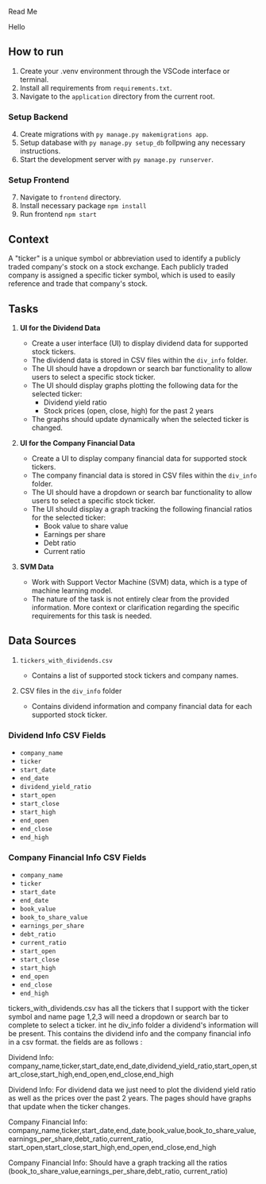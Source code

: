Read Me

Hello

## How to run

1. Create your .venv environment through the VSCode interface or terminal.
2. Install all requirements from `requirements.txt`.
3. Navigate to the `application` directory from the current root.

### Setup Backend

4. Create migrations with `py manage.py makemigrations app`.
5. Setup database with `py manage.py setup_db` follpwing any necessary instructions.
8. Start the development server with `py manage.py runserver`.

### Setup Frontend

7. Navigate to `frontend` directory.
8. Install necessary package `npm install`
9. Run frontend `npm start`

## Context

A "ticker" is a unique symbol or abbreviation used to identify a publicly traded company's stock on a stock exchange. Each publicly traded company is assigned a specific ticker symbol, which is used to easily reference and trade that company's stock.

## Tasks

1. **UI for the Dividend Data**
   - Create a user interface (UI) to display dividend data for supported stock tickers.
   - The dividend data is stored in CSV files within the `div_info` folder.
   - The UI should have a dropdown or search bar functionality to allow users to select a specific stock ticker.
   - The UI should display graphs plotting the following data for the selected ticker:
     - Dividend yield ratio
     - Stock prices (open, close, high) for the past 2 years
   - The graphs should update dynamically when the selected ticker is changed.

2. **UI for the Company Financial Data**
   - Create a UI to display company financial data for supported stock tickers.
   - The company financial data is stored in CSV files within the `div_info` folder.
   - The UI should have a dropdown or search bar functionality to allow users to select a specific stock ticker.
   - The UI should display a graph tracking the following financial ratios for the selected ticker:
     - Book value to share value
     - Earnings per share
     - Debt ratio
     - Current ratio

3. **SVM Data**
   - Work with Support Vector Machine (SVM) data, which is a type of machine learning model.
   - The nature of the task is not entirely clear from the provided information. More context or clarification regarding the specific requirements for this task is needed.

## Data Sources

1. `tickers_with_dividends.csv`
   - Contains a list of supported stock tickers and company names.

2. CSV files in the `div_info` folder
   - Contains dividend information and company financial data for each supported stock ticker.

### Dividend Info CSV Fields
- `company_name`
- `ticker`
- `start_date`
- `end_date`
- `dividend_yield_ratio`
- `start_open`
- `start_close`
- `start_high`
- `end_open`
- `end_close`
- `end_high`

### Company Financial Info CSV Fields
- `company_name`
- `ticker`
- `start_date`
- `end_date`
- `book_value`
- `book_to_share_value`
- `earnings_per_share`
- `debt_ratio`
- `current_ratio`
- `start_open`
- `start_close`
- `start_high`
- `end_open`
- `end_close`
- `end_high`

tickers_with_dividends.csv has all the tickers that I support with the ticker symbol and name page 1,2,3 will need a dropdown or search bar to complete to select a ticker. int he div_info folder a dividend's information will be present. This contains the dividend info and the company financial info in a csv format. the fields are as follows :

Dividend Info: company_name,ticker,start_date,end_date,dividend_yield_ratio,start_open,start_close,start_high,end_open,end_close,end_high

Dividend Info: For dividend data we just need to plot the dividend yield ratio as well as the prices over the past 2 years. The pages should have graphs that update when the ticker changes.

Company Financial Info: company_name,ticker,start_date,end_date,book_value,book_to_share_value,earnings_per_share,debt_ratio,current_ratio, start_open,start_close,start_high,end_open,end_close,end_high

Company Financial Info: Should have a graph tracking all the ratios (book_to_share_value,earnings_per_share,debt_ratio, current_ratio)
